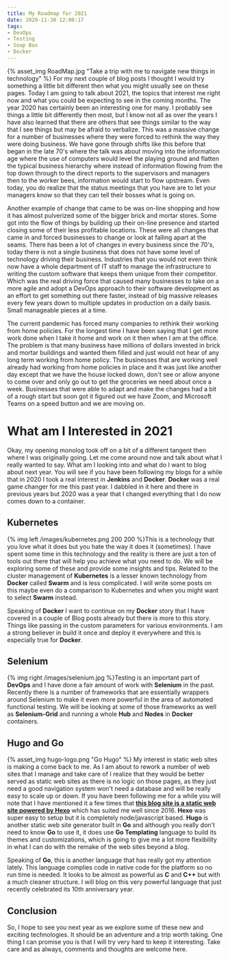 ```yaml
---
title: My Roadmap for 2021
date: 2020-11-30 12:08:17
tags:
- DevOps
- Testing
- Soap Box
- Docker
---
```

{% asset_img RoadMap.jpg "Take a trip with me to navigate new things in technology" %}
For my next couple of blog posts I thought I would try something a little bit different then what you might usually see on these pages.  Today I am going to talk about 2021, the topics that interest me right now and what you could be expecting to see in the coming months.  The year 2020 has certainly been an interesting one for many.  I probably see things a little bit differently then most, but I know not all as over the years I have also learned that there are others that see things similar to the way that I see things but may be afraid to verbalize.  This was a massive change for a number of businesses where they were forced to rethink the way they were doing business.  We have gone through shifts like this before that began in the late 70's where the talk was about moving into the information age where the use of computers would level the playing ground and flatten the typical business hierarchy where instead of information flowing from the top down through to the direct reports to the supervisors and managers then to the worker bees, information would start to flow upstream.  Even today, you do realize that the status meetings that you have are to let your managers know so that they can tell their bosses what is going on.

Another example of change that came to be was on-line shopping and how it has almost pulverized some of the bigger brick and mortar stores.  Some got into the flow of things by building up their on-line presence and started closing some of their less profitable locations.  These were all changes that came in and forced businesses to change or look at falling apart at the seams.  There has been a lot of changes in every business since the 70's, today there is not a single business that does not have some level of technology driving their business.  Industries that you would not even think now have a whole department of IT staff to manage the infrastructure to writing the custom software that keeps them unique from their competitor.  Which was the real driving force that caused many businesses to take on a more agile and adopt a DevOps approach to their software development as an effort to get something out there faster, instead of big massive releases every few years down to multiple updates in production on a daily basis.  Small manageable pieces at a time.

The current pandemic has forced many companies to rethink their working from home policies.  For the longest time I have been saying that I get more work done when I take it home and work on it then when I am at the office.  The problem is that many business have millions of dollars invested in brick and mortar buildings and wanted them filled and just would not hear of any long term working from home policy.  The businesses that are working well already had working from home policies in place and it was just like another day except that we have the house locked down, don't see or allow anyone to come over and only go out to get the groceries we need about once a week.  Businesses that were able to adapt and make the changes had a bit of a rough start but soon got it figured out we have Zoom, and Microsoft Teams on a speed button and we are moving on.

# What am I Interested in 2021
Okay, my opening monolog took off on a bit of a different tangent then where I was originally going.  Let me come around now and talk about what I really wanted to say.  What am I looking into and what do I want to blog about next year.  You will see if you have been following my blogs for a while that in 2020 I took a real interest in **Jenkins** and **Docker**.  **Docker** was a real game changer for me this past year.  I dabbled in it here and there in previous years but 2020 was a year that I changed everything that I do now comes down to a container.
## Kubernetes
{% img left /images/kubernetes.png 200 200 %}This is a technology that you love what it does but you hate the way it does it (sometimes).  I have spent some time in this technology and the reality is there are just a ton of tools out there that will help you achieve what you need to do.  We will be exploring some of these and provide some insights and tips.  Related to the cluster management of **Kubernetes** is a lesser known technology from **Docker** called **Swarm** and is less complicated.  I will write some posts on this maybe even do a comparison to Kubernetes and when you might want to select **Swarm** instead.

Speaking of **Docker** I want to continue on my **Docker** story that I have covered in a couple of Blog posts already but there is more to this story.  Things like passing in the custom parameters for various environments.  I am a strong believer in build it once and deploy it everywhere and this is especially true for **Docker**.
## Selenium
{% img right /images/selenium.jpg %}Testing is an important part of **DevOps** and I have done a fair amount of work with **Selenium** in the past.  Recently there is a number of frameworks that are essentially wrappers around Selenium to make it even more powerful in the area of automated functional testing.  We will be looking at some of those frameworks as well as **Selenium-Grid** and running a whole **Hub** and **Nodes** in **Docker** containers.
## Hugo and Go

{% asset_img hugo-logo.png "Go Hugo" %} My interest in static web sites is making a come back to me.  As I am about to rework a number of web sites that I manage and take care of I realize that they would be better served as static web sites as there is no logic on those pages, as they just need a good navigation system won't need a database and will be really easy to scale up or down.  If you have been following me for a while you will note that I have mentioned it a few times that [**this blog site is a static web site powered by Hexo**](/2016/01/A-New-Start-on-an-Old-Blog/) which has suited me well since 2016.  **Hexo** was super easy to setup but it is completely node/javascript based.  **Hugo** is another static web site generator built in **Go** and although you really don't need to know **Go** to use it, it does use **Go Templating** language to build its themes and customizations, which is going to give me a lot more flexibility in what I can do with the remake of the web sites beyond a blog.

Speaking of **Go**, this is another language that has really got my attention lately.  This language complies code in native code for the platform so no run time is needed.  It looks to be almost as powerful as **C** and **C++** but with a much cleaner structure.  I will blog on this very powerful language that just recently celebrated its 10th anniversary year.
## Conclusion
So, I hope to see you next year as we explore some of these new and exciting technologies.  It should be an adventure and a trip worth taking.  One thing I can promise you is that I will try very hard to keep it interesting.  Take care and as always, comments and thoughts are welcome here.
